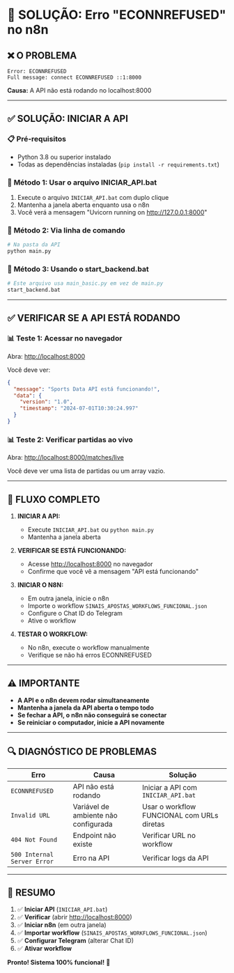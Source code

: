 # 🚨 SOLUÇÃO: Erro "ECONNREFUSED" no n8n

## ❌ **O PROBLEMA**
```
Error: ECONNREFUSED
Full message: connect ECONNREFUSED ::1:8000
```

**Causa:** A API não está rodando no localhost:8000

---

## ✅ **SOLUÇÃO: INICIAR A API**

### 📋 **Pré-requisitos**
- Python 3.8 ou superior instalado
- Todas as dependências instaladas (`pip install -r requirements.txt`)

### 🚀 **Método 1: Usar o arquivo INICIAR_API.bat**
1. Execute o arquivo `INICIAR_API.bat` com duplo clique
2. Mantenha a janela aberta enquanto usa o n8n
3. Você verá a mensagem "Uvicorn running on http://127.0.0.1:8000"

### 🚀 **Método 2: Via linha de comando**
```bash
# Na pasta da API
python main.py
```

### 🚀 **Método 3: Usando o start_backend.bat**
```bash
# Este arquivo usa main_basic.py em vez de main.py
start_backend.bat
```

---

## ✅ **VERIFICAR SE A API ESTÁ RODANDO**

### 📊 **Teste 1: Acessar no navegador**
Abra: [http://localhost:8000](http://localhost:8000)

Você deve ver:
```json
{
  "message": "Sports Data API está funcionando!",
  "data": {
    "version": "1.0",
    "timestamp": "2024-07-01T10:30:24.997"
  }
}
```

### 📊 **Teste 2: Verificar partidas ao vivo**
Abra: [http://localhost:8000/matches/live](http://localhost:8000/matches/live)

Você deve ver uma lista de partidas ou um array vazio.

---

## 🔄 **FLUXO COMPLETO**

1. **INICIAR A API:**
   - Execute `INICIAR_API.bat` ou `python main.py`
   - Mantenha a janela aberta

2. **VERIFICAR SE ESTÁ FUNCIONANDO:**
   - Acesse [http://localhost:8000](http://localhost:8000) no navegador
   - Confirme que você vê a mensagem "API está funcionando"

3. **INICIAR O N8N:**
   - Em outra janela, inicie o n8n
   - Importe o workflow `SINAIS_APOSTAS_WORKFLOWS_FUNCIONAL.json`
   - Configure o Chat ID do Telegram
   - Ative o workflow

4. **TESTAR O WORKFLOW:**
   - No n8n, execute o workflow manualmente
   - Verifique se não há erros ECONNREFUSED

---

## ⚠️ **IMPORTANTE**

- **A API e o n8n devem rodar simultaneamente**
- **Mantenha a janela da API aberta o tempo todo**
- **Se fechar a API, o n8n não conseguirá se conectar**
- **Se reiniciar o computador, inicie a API novamente**

---

## 🔍 **DIAGNÓSTICO DE PROBLEMAS**

| Erro | Causa | Solução |
|------|-------|---------|
| `ECONNREFUSED` | API não está rodando | Iniciar a API com `INICIAR_API.bat` |
| `Invalid URL` | Variável de ambiente não configurada | Usar o workflow FUNCIONAL com URLs diretas |
| `404 Not Found` | Endpoint não existe | Verificar URL no workflow |
| `500 Internal Server Error` | Erro na API | Verificar logs da API |

---

## 🎯 **RESUMO**

1. ✅ **Iniciar API** (`INICIAR_API.bat`)
2. ✅ **Verificar** (abrir [http://localhost:8000](http://localhost:8000))
3. ✅ **Iniciar n8n** (em outra janela)
4. ✅ **Importar workflow** (`SINAIS_APOSTAS_WORKFLOWS_FUNCIONAL.json`)
5. ✅ **Configurar Telegram** (alterar Chat ID)
6. ✅ **Ativar workflow**

**Pronto! Sistema 100% funcional!** 🚀 